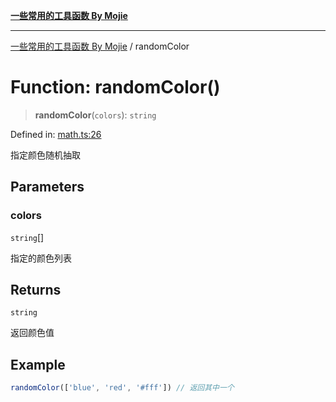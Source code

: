 [**一些常用的工具函数 By Mojie**](../README.md)

***

[一些常用的工具函数 By Mojie](../globals.md) / randomColor

# Function: randomColor()

> **randomColor**(`colors`): `string`

Defined in: [math.ts:26](https://github.com/mojiefong/utils/blob/835f9f080ca618c45c936acaa9a99d1df0257c97/src/math.ts#L26)

指定颜色随机抽取

## Parameters

### colors

`string`[]

指定的颜色列表

## Returns

`string`

返回颜色值

## Example

``` typescript
randomColor(['blue', 'red', '#fff']) // 返回其中一个
```
